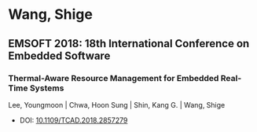 # Wang, Shige

## EMSOFT 2018: 18th International Conference on Embedded Software

### Thermal-Aware Resource Management for Embedded Real-Time Systems
Lee, Youngmoon | Chwa, Hoon Sung | Shin, Kang G. | Wang, Shige
* DOI: [10.1109/TCAD.2018.2857279](https://doi.org/10.1109/TCAD.2018.2857279)

